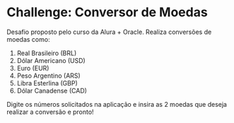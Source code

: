 # Challenge: Conversor de Moedas
Desafio proposto pelo curso da Alura + Oracle. Realiza conversões de moedas como:
1. Real Brasileiro (BRL)
2. Dólar Americano (USD)
3. Euro (EUR)
4. Peso Argentino (ARS)
5. Libra Esterlina (GBP) 
6. Dólar Canadense (CAD)

Digite os números solicitados na aplicação e insira as 2 moedas que deseja realizar a conversão e pronto!
